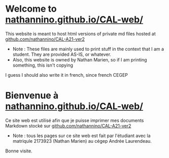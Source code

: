 # Welcome to [nathannino.github.io/CAL-web/](https://github.com/nathannino/CAL-web)
This website is meant to host html versions of private md files hosted at [github.com/nathannino/CAL-A21-ver2](https://github.com/nathannino/CAL-A21-ver2)

- Note : These files are mainly used to print stuff in the context that I am a student. They are provided AS-IS, or whatever.
- Also, this website is owned by Nathan Marien, so if I am printing something, this isn't copying

I guess I should also write it in french, since french CEGEP
# Bienvenue à [nathannino.github.io/CAL-web/](https://github.com/nathannino/CAL-web)
Ce site web est utilisé afin que je puisse imprimer mes documents Markdown stocké sur [github.com/nathannino/CAL-A21-ver2](https://github.com/nathannino/CAL-A21-ver2)

- Note : tous les pages sur ce site web est fait par l'étudiant avec la matriqule 2173923 (Nathan Marien) au cégep Andrée Laurendeau.

Bonne visite.